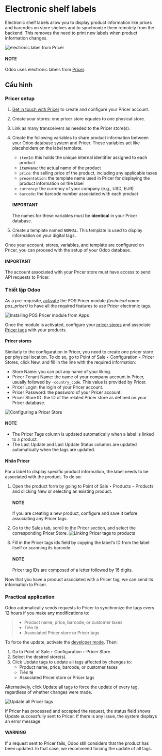 # Electronic shelf labels

Electronic shelf labels allow you to display product information like prices and barcodes on store
shelves and to synchronize them remotely from the backend. This removes the need to print new labels
when product information changes.

![electronic label from Pricer](applications/sales/point_of_sale/pricing/electronic_labels/electronic-label.png)

#### NOTE
Odoo uses electronic labels from [Pricer](https://www.pricer.com/).

## Cấu hình

### Pricer setup

1. [Get in touch with Pricer](https://www.pricer.com/contact) to create and configure your Pricer
   account.
2. Create your stores: one pricer store equates to one physical store.
3. Link as many transceivers as needed to the Pricer store(s).
4. Create the following variables to share product information between your Odoo database system and
   Pricer. These variables act like placeholders on the label template.
   - `itemId`: this holds the unique internal identifier assigned to each product
   - `itemName`: the actual name of the product
   - `price`: the selling price of the product, including any applicable taxes
   - `presentation`: the template name used in Pricer for displaying the product information on the
     label
   - `currency`: the currency of your company (e.g., USD, EUR)
   - `barcode`: the barcode number associated with each product

   #### IMPORTANT
   The names for these variables must be **identical** in your Pricer database.
5. Create a template named `NORMAL`. This template is used to display information on your digital
   tags.

Once your account, stores, variables, and template are configured on Pricer, you can proceed with
the setup of your Odoo database.

#### IMPORTANT
The account associated with your Pricer store must have access to send API requests to Pricer.

### Thiết lập Odoo

As a pre-requisite, [activate](../../../general/apps_modules.md#general-install) the POS Pricer module  *(technical
name: pos_pricer)* to have all the required features to use Pricer electronic tags.

![Installing POS Pricer module from Apps](applications/sales/point_of_sale/pricing/electronic_labels/pricer-module.png)

Once the module is activated, configure your [pricer stores](#pricer-tags-stores) and associate
[Pricer tags](#pricer-tags-tags) with your products.

<a id="pricer-tags-stores"></a>

#### Pricer stores

Similarly to the configuration in Pricer, you need to create one pricer store per physical location.
To do so, go to Point of Sale ‣ Configuration ‣ Pricer Stores, click
New, and fill in the line with the required information:

- Store Name: you can put any name of your liking.
- Pricer Tenant Name: the name of your company account in Pricer, usually followed by
  `-country_code`. This value is provided by Pricer.
- Pricer Login: the login of your Pricer account.
- Pricer Password: the password of your Pricer account.
- Pricer Store ID: the ID of the related Pricer store as defined on your Pricer
  database.

![Configuring a Pricer Store](applications/sales/point_of_sale/pricing/electronic_labels/pricer-stores-setup.png)

#### NOTE
- The Pricer Tags column is updated automatically when a label is linked to a
  product.
- The Last Update and Last Update Status columns are updated
  automatically when the tags are updated.

<a id="pricer-tags-tags"></a>

#### Nhãn Pricer

For a label to display specific product information, the label needs to be associated with the
product. To do so:

1. Open the product form by going to Point of Sale ‣ Products ‣ Products and
   clicking New or selecting an existing product.

   #### NOTE
   If you are creating a new product, configure and save it before associating any Pricer tags.
2. Go to the Sales tab, scroll to the Pricer section, and select the
   corresponding Pricer Store.
   ![Linking Pricer tags to products](applications/sales/point_of_sale/pricing/electronic_labels/pricer-product.png)
3. Fill in the Pricer tags ids field by copying the label's ID from the label itself or
   scanning its barcode.

   #### NOTE
   Pricer tag IDs are composed of a letter followed by 16 digits.

Now that you have a product associated with a Pricer tag, we can send its information to Pricer.

### Practical application

Odoo automatically sends requests to Pricer to synchronize the tags every 12 hours if you make any
modifications to:

> - Product name, price, barcode, or customer taxes
> - Tiền tệ
> - Associated Pricer store or Pricer tags

To force the update, activate the [developer mode](../../../general/developer_mode.md#developer-mode). Then:

1. Go to Point of Sale ‣ Configuration ‣ Pricer Store.
2. Select the desired store(s).
3. Click Update tags to update all tags affected by changes to:
   - Product name, price, barcode, or customer taxes
   - Tiền tệ
   - Associated Pricer store or Pricer tags

Alternatively, click Update all tags to force the update of every tag, regardless of
whether changes were made.

![Update all Pricer tags](applications/sales/point_of_sale/pricing/electronic_labels/update-all.png)

If Pricer has processed and accepted the request, the status field shows Update
successfully sent to Pricer. If there is any issue, the system displays an error message.

#### WARNING
If a request sent to Pricer fails, Odoo still considers that the product has been updated. In
that case, we recommend forcing the update of all tags.
